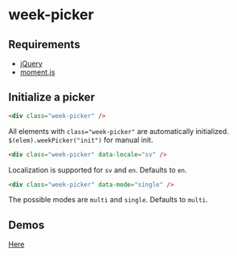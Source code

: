 # week-picker
## Requirements
* [jQuery](https://jquery.com/)
* [moment.js](https://momentjs.com/)

## Initialize a picker
``` html
<div class="week-picker" />
```
All elements with `class="week-picker"` are automatically initialized.
`$(elem).weekPicker("init")` for manual init.
``` html
<div class="week-picker" data-locale="sv" />
```
Localization is supported for `sv` and `en`. Defaults to `en`.
``` html
<div class="week-picker" data-mode="single" />
```
The possible modes are `multi` and `single`. Defaults to `multi`.

## Demos
[Here](https://follgad.github.io/week-picker)
